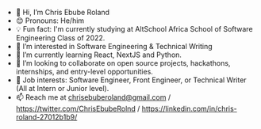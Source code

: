 - 👋 Hi, I’m Chris Ebube Roland
- 😊 Pronouns: He/him
- 💡 Fun fact: I'm currently studying at AltSchool Africa School of Software Engineering Class of 2022.
- 👀 I’m interested in Software Engineering & Technical Writing
- 🌱 I’m currently learning React, NextJS and Python.
- 💞️ I’m looking to collaborate on open source projects, hackathons, internships, and entry-level opportunities.
- 💼 Job interests: Software Engineer, Front Engineer, or Technical Writer (All at Intern or Junior level).
- 📫 Reach me at chrisebuberoland@gmail.com / https://twitter.com/ChrisEbubeRolnd / https://linkedin.com/in/chris-roland-27012b1b9/

<!---
ChrisRoland/ChrisRoland is a ✨ special ✨ repository because its `README.md` (this file) appears on your GitHub profile.
You can click the Preview link to take a look at your changes.
--->
